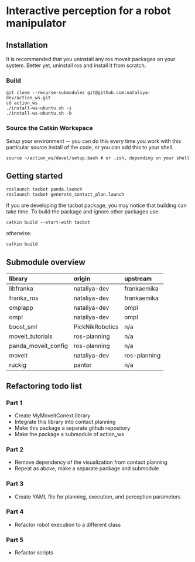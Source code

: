 # Interactive perception for a robot manipulator


## Installation
It is recommended that you uninstall any ros moveit packages on your system. Better yet, uninstall ros and install it from scratch.
### Build
```
git clone --recurse-submodules git@github.com:nataliya-dev/action_ws.git
cd action_ws
./install-ws-ubuntu.sh -i
./install-ws-ubuntu.sh -b
```

### Source the Catkin Workspace
Setup your environment -- you can do this every time you work with this particular source install of the code, or you can add this to your shell.
```
source ~/action_ws/devel/setup.bash # or .zsh, depending on your shell
```

## Getting started
```
roslaunch tacbot panda.launch
roslaunch tacbot generate_contact_plan.launch
```

If you are developing the tacbot package, you may notice that building can take time. To build the package and ignore other packages use:
```
catkin build --start-with tacbot
```

otherwise:
```
catkin build
```

## Submodule overview
| library              | origin            | upstream  |
| :---                 |   :---            | :--- |
| libfranka            | nataliya-dev      | frankaemika |
| franka_ros           | nataliya-dev      | frankaemika |
| omplapp              | nataliya-dev      | ompl |
| ompl                 | nataliya-dev      | ompl|
| boost_sml            | PickNikRobotics   | n/a |
| moveit_tutorials     | ros-planning      | n/a |
| panda_moveit_config  | ros-planning      | n/a |
| moveit               | nataliya-dev      | ros-planning |
| ruckig               | pantor            | n/a |


## Refactoring todo list

### Part 1
- Create MyMoveitConext library
- Integrate this library into contact planning
- Make this package a separate github repository
- Make the package a submodule of action_ws

### Part 2
- Remove dependency of the visualization from contact planning
- Repeat as above, make a separate package and submodule

### Part 3
- Create YAML file for planning, execution, and perception parameters

### Part 4
- Refactor robot execution to a different class

### Part 5
- Refactor scripts